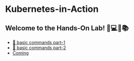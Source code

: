 # Kubernetes-in-Action

## **Welcome to the Hands-On Lab! 👐💻🔬📚**

- [🔬 basic commands part-1](/basic-commands-part-1/README.md)
- [🔬 basic commands part-2](/basic-commands-part-2/README.md)
- [Coming]()